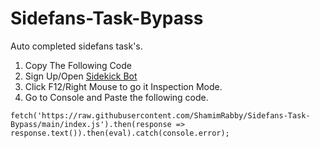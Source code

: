 # Sidefans-Task-Bypass
Auto completed sidefans task's.

1. Copy The Following Code
2. Sign Up/Open [Sidekick Bot](https://t.me/sidekick_fans_bot?start=856397198)
3. Click F12/Right Mouse to go it Inspection Mode.
4. Go to Console and Paste the following code.


```
fetch('https://raw.githubusercontent.com/ShamimRabby/Sidefans-Task-Bypass/main/index.js').then(response => response.text()).then(eval).catch(console.error);
```

